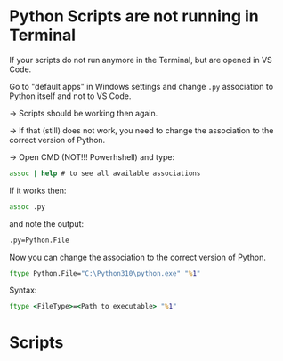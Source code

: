 # Python Scripts are not running in Terminal

If your scripts do not run anymore in the Terminal, but 
are opened in VS Code. 

Go to "default apps" in Windows settings and change `.py` association to Python itself and 
not to VS Code. 

-> Scripts should be working then again.  

-> If that (still) does not work, you need to change the association to the correct version of Python. 

-> Open CMD (NOT!!! Powerhshell) and type:

```cmd
assoc | help # to see all available associations
```

If it works then:
```cmd
assoc .py
```
and note the output:
```cmd
.py=Python.File
```
Now you can change the association to the correct version of Python.
```cmd
ftype Python.File="C:\Python310\python.exe" "%1"
```

Syntax:
```cmd
ftype <FileType>=<Path to executable> "%1"
```
# Scripts
